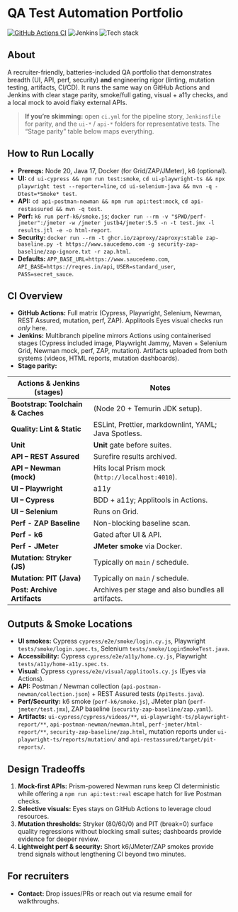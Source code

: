 # QA Test Automation Portfolio

[![GitHub Actions CI](https://img.shields.io/github/actions/workflow/status/f25252525/qa-portfolio/ci.yml?branch=main&label=GitHub%20Actions)](https://github.com/f25252525/qa-portfolio/actions/workflows/ci.yml)
![Jenkins](https://img.shields.io/badge/Jenkins-multibranch-blue)
![Tech stack](https://img.shields.io/badge/Stack-Cypress%20%7C%20Playwright%20%7C%20Selenium%20%7C%20Postman%20%7C%20REST%20Assured%20%7C%20k6%20%7C%20JMeter%20%7C%20ZAP-brightgreen)

## About

A recruiter-friendly, batteries-included QA portfolio that demonstrates breadth (UI, API, perf, security) **and** engineering rigor (linting, mutation testing, artifacts, CI/CD). It runs the same way on GitHub Actions and Jenkins with clear stage parity, smoke/full gating, visual + a11y checks, and a local mock to avoid flaky external APIs.

> **If you’re skimming:** open `ci.yml` for the pipeline story, `Jenkinsfile` for parity, and the `ui-*` / `api-*` folders for representative tests. The “Stage parity” table below maps everything.

## How to Run Locally

- **Prereqs:** Node 20, Java 17, Docker (for Grid/ZAP/JMeter), k6 (optional).
- **UI:** `cd ui-cypress && npm run test:smoke`, `cd ui-playwright-ts && npx playwright test --reporter=line`, `cd ui-selenium-java && mvn -q -Dtest=*Smoke* test`.
- **API:** `cd api-postman-newman && npm run api:test:mock`, `cd api-restassured && mvn -q test`.
- **Perf:** `k6 run perf-k6/smoke.js`; `docker run --rm -v "$PWD/perf-jmeter":/jmeter -w /jmeter justb4/jmeter:5.5 -n -t test.jmx -l results.jtl -e -o html-report`.
- **Security:** `docker run --rm -t ghcr.io/zaproxy/zaproxy:stable zap-baseline.py -t https://www.saucedemo.com -g security-zap-baseline/zap-ignore.txt -r zap.html`.
- **Defaults:** `APP_BASE_URL=https://www.saucedemo.com`, `API_BASE=https://reqres.in/api`, `USER=standard_user`, `PASS=secret_sauce`.

## CI Overview

- **GitHub Actions:** Full matrix (Cypress, Playwright, Selenium, Newman, REST Assured, mutation, perf, ZAP). Applitools Eyes visual checks run _only_ here.
- **Jenkins:** Multibranch pipeline mirrors Actions using containerised stages (Cypress included image, Playwright Jammy, Maven + Selenium Grid, Newman mock, perf, ZAP, mutation). Artifacts uploaded from both systems (videos, HTML reports, mutation dashboards).
- **Stage parity:**

| Actions & Jenkins (stages)        | Notes                                                |
| --------------------------------- | ---------------------------------------------------- |
| **Bootstrap: Toolchain & Caches** | (Node 20 + Temurin JDK setup).                       |
| **Quality: Lint & Static**        | ESLint, Prettier, markdownlint, YAML; Java Spotless. |
| **Unit**                          | **Unit** gate before suites.                         |
| **API – REST Assured**            | Surefire results archived.                           |
| **API – Newman (mock)**           | Hits local Prism mock (`http://localhost:4010`).     |
| **UI – Playwright**               | a11y                                                 |
| **UI – Cypress**                  | BDD + a11y; Applitools in Actions.                   |
| **UI – Selenium**                 | Runs on Grid.                                        |
| **Perf - ZAP Baseline**           | Non-blocking baseline scan.                          |
| **Perf - k6**                     | Gated after UI & API.                                |
| **Perf - JMeter**                 | **JMeter smoke** via Docker.                         |
| **Mutation: Stryker (JS)**        | Typically on `main` / schedule.                      |
| **Mutation: PIT (Java)**          | Typically on `main` / schedule.                      |
| **Post: Archive Artifacts**       | Archives per stage and also bundles all artifacts.   |

## Outputs & Smoke Locations

- **UI smokes:** Cypress `cypress/e2e/smoke/login.cy.js`, Playwright `tests/smoke/login.spec.ts`, Selenium `tests/smoke/LoginSmokeTest.java`.
- **Accessibility:** Cypress `cypress/e2e/a11y/home.cy.js`, Playwright `tests/a11y/home-a11y.spec.ts`.
- **Visual:** Cypress `cypress/e2e/visual/applitools.cy.js` (Eyes via Actions).
- **API:** Postman / Newman collection (`api-postman-newman/collection.json`) + REST Assured tests (`ApiTests.java`).
- **Perf/Security:** k6 smoke (`perf-k6/smoke.js`), JMeter plan (`perf-jmeter/test.jmx`), ZAP baseline (`security-zap-baseline/zap.yaml`).
- **Artifacts:** `ui-cypress/cypress/videos/**`, `ui-playwright-ts/playwright-report/**`, `api-postman-newman/newman.html`, `perf-jmeter/html-report/**`, `security-zap-baseline/zap.html`, mutation reports under `ui-playwright-ts/reports/mutation/` and `api-restassured/target/pit-reports/`.

## Design Tradeoffs

1. **Mock-first APIs:** Prism-powered Newman runs keep CI deterministic while offering a `npm run api:test:real` escape hatch for live Postman checks.
2. **Selective visuals:** Eyes stays on GitHub Actions to leverage cloud resources.
3. **Mutation thresholds:** Stryker (80/60/0) and PIT (break=0) surface quality regressions without blocking small suites; dashboards provide evidence for deeper review.
4. **Lightweight perf & security:** Short k6/JMeter/ZAP smokes provide trend signals without lengthening CI beyond two minutes.

## For recruiters

- **Contact:** Drop issues/PRs or reach out via resume email for walkthroughs.
